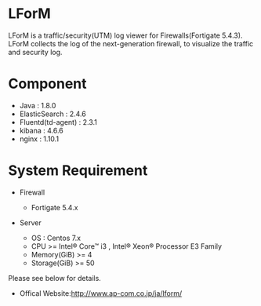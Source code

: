 # LForM

LForM is a traffic/security(UTM) log viewer for Firewalls(Fortigate 5.4.3).<br>
LForM collects the log of the next-generation firewall, to visualize the traffic and security log.

# Component

- Java : 1.8.0
- ElasticSearch : 2.4.6
- Fluentd(td-agent) : 2.3.1
- kibana : 4.6.6
- nginx : 1.10.1

# System Requirement

- Firewall
	- Fortigate 5.4.x

- Server
	- OS : Centos 7.x
	- CPU >= Intel® Core™ i3 , Intel® Xeon® Processor E3 Family
	- Memory(GiB) >= 4
	- Storage(GiB) >= 50


Please see below for details.
* Offical Website:http://www.ap-com.co.jp/ja/lform/

